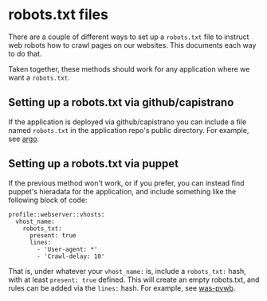 # robots.txt files

There are a couple of different ways to set up a `robots.txt` file to instruct web robots how to crawl pages on our websites. This documents each way to do that.

Taken together, these methods should work for any application where we want a `robots.txt`.

## Setting up a robots.txt via github/capistrano

If the application is deployed via github/capistrano you can include a file named `robots.txt` in the application repo's public directory. For example, see [argo](https://github.com/sul-dlss/argo/blob/main/public/robots.txt).

## Setting up a robots.txt via puppet

If the previous method won't work, or if you prefer, you can instead find puppet's hieradata for the application, and include something like the following block of code:
```
profile::webserver::vhosts:
  vhost_name:
    robots_txt:
      present: true
      lines:
        - 'User-agent: *'
        - 'Crawl-delay: 10'
```
That is, under whatever your `vhost_name:` is, include a `robots_txt:` hash, with at least `present: true` defined. This will create an empty robots.txt, and rules can be added via the `lines:` hash. For example, see [was-pywb](https://github.com/sul-dlss/puppet/blob/production/hieradata/node/was-pywb-prod.stanford.edu.eyaml).